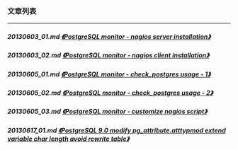 ### 文章列表  
----  
##### 20130603_01.md   [《PostgreSQL monitor - nagios server installation》](20130603_01.md)  
##### 20130603_02.md   [《PostgreSQL monitor - nagios client installation》](20130603_02.md)  
##### 20130605_01.md   [《PostgreSQL monitor - check_postgres usage - 1》](20130605_01.md)  
##### 20130605_02.md   [《PostgreSQL monitor - check_postgres usage - 2》](20130605_02.md)  
##### 20130605_03.md   [《PostgreSQL monitor - customize nagios script》](20130605_03.md)  
##### 20130617_01.md   [《PostgreSQL 9.0 modify pg_attribute.atttypmod extend variable char length avoid rewrite table》](20130617_01.md)  
